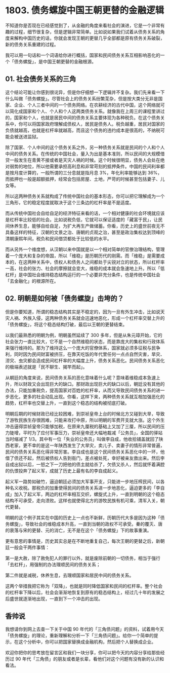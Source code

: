 # 1803. 债务螺旋中国王朝更替的金融逻辑

不知道你是否现在已经感觉到了，从金融的角度来看社会的演进，它是一个非常有趣的过程，细节很复杂，但是逻辑非常简单。比如说如果我们试着从债务关系的角度来解构中国历史的话，你就会发现王朝的更替几乎全部都是原有债务关系破裂，新的债务关系重建的过程。

我可以用一句话和一个词语给你进行概括，国家和民间债务关系互相影响恶化的一个「债务螺旋」，是中国王朝更替的金融根源。

## 01. 社会债务关系的三角

这个结论可能让你感到很诧异，但是你仔细想一下逻辑并不复杂。我们先来看一下什么叫做「债务螺旋」。尽管社会上的债务关系纷繁芜杂，但是按大类分无非是国家、企业、个人三者中间的一个债务网络。在农耕经济的古代中国，这个网络就可以简化成国家和个人、个人和个人这两类债务关系。就像我在上周三的课程里讲过的，国家和个人，也就是居民中间的债务关系主要体现为各种税负。在这个债务关系中，你可以将国家政府理解成债权人，居民是债务人。税负越重，居民对国家的负债就越高，也就是杠杆率就越高，而且这个债务的违约成本是很高的，不纳税可能会被送进监狱。

除了国家、个人中间的这个债务关系之外，另一种债务关系就是民间的个人和个人中间的债务关系。在传统的中国社会，量入为出是基本准则，所以民间的大规模借贷一般发生在青黄不接或者是天灾人祸的时候。这个时候很明显，债务人会处在绝对弱势的地位，所以他需要承担高利息和非常苛刻的抵押条件。中国的民间利率都是按月度计算的，一般所谓的三分息就是指月息 3%，年化利率能够达到 36%，而抵押也一般是超额抵押，经常会包括房屋、土地，严苛的时候甚至包括妻子、儿女等。

所以这两种债务关系就构成了传统中国社会的基本形态，你可以把它理解成为一个三角形，它的稳定程度就取决于这个三条边的杠杆率是不是适度。

而从传统中国社会自给自足的经济特征来看的话，一个相对健康的社会环境就应该是杠杆率比较低的社会。比如说税负低，它就可以保证适度的「藏富于民」，让民间休养生息，能够自给自足，为扩大再生产做储蓄。你看，历史上的盛世前夜无不具备这样的特征，汉朝的文景之治、唐朝的贞观之治，甚至是政治集权达到顶峰的清朝康熙年间，税负和民间借贷都处于比较低的水平。

而从另外一个维度想，从汉朝以来中国就是以一个相对简单的官僚治理结构，管理着一个庞大和复杂的帝国，所以「维稳」是历朝历代的刚需。而「维稳」是需要成本的，在这两种关系中，债权人和债务人之间都处于尖锐对立的状态，所以杠杆率一高，社会的张力、社会的摩擦就会变大，维稳的成本就会急速地上升。所以「低杠杆」是中国社会维持稳态结构运行的一个必要非充分条件，也是传统中国社会「去金融化」的根源所在。

## 02. 明朝是如何被「债务螺旋」击垮的？

但是你要知道，所谓的稳态结构其实是不稳定的，因为一旦有外生冲击，比如说天灾人祸、外族入侵，这两种债务关系就会迅速地恶化，形成一个杠杆率交替上升的「债务螺旋」，将这个稳态结构打破，最后以王朝的更替结束。

以我们最熟悉的明朝为例，明朝虽然延续了 300 多年，但是从朱元璋开始，它的社会张力一直比较大，它不是一个自然维稳的状态，而是靠庞大的集权和行政体系来强行维持的。那为了维持这么一个庞大的官僚体系，国家就必须多征税与民争利，同时因为民间财富被挤压，在靠天吃饭的年代里任何一点点自然灾害，旱灾、涝灾、虫灾都会造成民间杠杆率的大幅度上升，债务关系恶化。民间债务关系恶化的极端表述就是「民不聊生、揭竿而起」。

从朝廷的角度来说，民间债务关系的恶化意味着什么呢？意味着维稳成本急速上升，所以财政又会出现巨大的缺口。那财政出现巨大的缺口以后，朝廷没有其他的办法，只能加重税负，提高国家对百姓的杠杆率，从而又导致民间债务关系的进一步恶化，更多的社会动乱出现。你看，这样下来，两种债务关系就互相加强恶化的趋势，杠杆率也交替上升，一直到这个稳态的结构被彻底打破。

明朝后期的时候财政已经比较困难，到崇祯皇帝上台的时候北方又碰到大旱，导致了游牧民族生存很困难，只能来攻打中原，所以明朝的军费开支就大涨。这个外生冲击逼得崇祯皇帝只能够加税，在原来九厘税的基础上又加了三厘，所以民间的压力陡增，平时为了应付军事压力，崇祯皇帝还大幅地裁减「公务员」，全国的驿站当时缩减了 1/3。其中有一位「失业的公务员」叫做李自成，他收拾铺盖就回了陕西老家，更不幸的是这一年陕西发生了大旱灾，卖儿子、卖妻子的情形非常普遍，民间的债务关系恶化得非常厉害。李自成也是这个民间债务关系恶化中的一环，他借了债还不起，然后被债权人告到衙门，差点被处死，幸好被亲友救出来。然后李自成出狱以后，一怒之下一刀把他的债主就给杀了，欠债又杀人，然后就怀着满腔的仇恨投奔了起义军，成就了历史上最有名的李自成起义。

起义军一路势如破竹，逼迫朝廷必须加大军事开支，只能进一步地压榨民间，以各种名义收税。那税负的加重使得民间的债务关系进一步地恶化，逼迫更多的「李自成」加入了起义军，两边的杠杆率相互交织，螺旋式上升，一直到明朝的这个稳态结构不可承受，走向溃败。这样也就使得北方的游牧民族有机可乘，清军入关，朝代更替。

明朝的这个例子其实在中国的历史上一点也不新鲜，历朝历代大多是因为这种「债务螺旋」，导致社会的维稳成本升高，一直到当朝的政权不可承受。秦的覆灭、唐的衰落与宋的更替、元的消亡，无不是在这个「债务螺旋」下的故事重演。

更有意思的事情是，历史其实总是在不断地重复自己，每次王朝的更替之后，新朝廷一般会干两件事情：

第一是大赦，除了赦免犯人的罪行以外，就是废除前朝的一切债务，相当于强行「去杠杆」，用强制的办法理顺民间的债务关系；

第二件就是减税，休养生息，去理顺国家和居民中间的债务关系。

这两个举措我把它称为「双降」，也就是同时降低国家和民间的杠杆率。整个社会的杠杆率下降以后，社会会渐渐地恢复到原有的稳态结构上，经过几十年的发展之后盛世就逐渐地出现，一直到下一个冲击的出现。

## 香帅说

我想请你到网上去查一下关于中国 90 年代的「三角债问题」的资料，试着用今天「债务螺旋」的理论，重新理解和分析一下「三角债问题」。给你一个简单的提示，在这个分析中，你可以把国家替换成金融机构，然后把个人替换成企业。

欢迎你把你的思考放在留言区和我们一块分享，你可以把今天的内容分享给那些经历过 90 年代「三角债」的朋友或者是长辈，看他们对这个问题有没有新的认识和看法。






